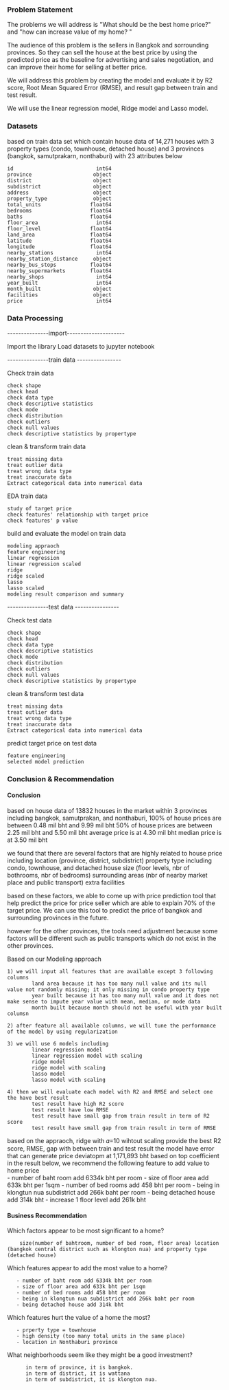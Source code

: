 ### Problem Statement

The problems we will address is "What should be the best home price?" and "how can increase value of my home? "

The audience of this problem is the sellers in Bangkok and sorrounding provinces. So they can sell the house at the best price by using the predicted price as the baseline for advertising and sales negotiation, and can improve their home for selling at better price.

We will address this problem by creating the model and evaluate it by R2 score, Root Mean Squared Error (RMSE), and result gap between train and test result.

We will use the linear regression model, Ridge model and Lasso model.

### Datasets

based on train data set which contain house data of 14,271 houses with 3 property types (condo, townhouse, detached house) and 3 provinces (bangkok, samutprakarn, nonthaburi) with 23 attributes below

    id                           int64
    province                    object
    district                    object
    subdistrict                 object
    address                     object
    property_type               object
    total_units                float64
    bedrooms                   float64
    baths                      float64
    floor_area                   int64
    floor_level                float64
    land_area                  float64
    latitude                   float64
    longitude                  float64
    nearby_stations              int64
    nearby_station_distance     object
    nearby_bus_stops           float64
    nearby_supermarkets        float64
    nearby_shops                 int64
    year_built                   int64
    month_built                 object
    facilities                  object
    price                        int64
    
    
### Data Processing

---------------import---------------------

Import the library
Load datasets to jupyter notebook

---------------train data ----------------

Check train data

    check shape
    check head
    check data type
    check descriptive statistics
    check mode
    check distribution
    check outliers
    check null values
    check descriptive statistics by propertype

clean & transform train data

    treat missing data
    treat outlier data
    treat wrong data type
    treat inaccurate data
    Extract categorical data into numerical data

EDA train data

    study of target price
    check features' relationship with target price
    check features' p value

build and evaluate the model on train data

    modeling appraoch
    feature engineering
    linear regression
    linear regression scaled
    ridge
    ridge scaled
    lasso
    lasso scaled
    modeling result comparison and summary
    
---------------test data ----------------

Check test data

    check shape
    check head
    check data type
    check descriptive statistics
    check mode
    check distribution
    check outliers
    check null values
    check descriptive statistics by propertype

clean & transform test data

    treat missing data
    treat outlier data
    treat wrong data type
    treat inaccurate data
    Extract categorical data into numerical data

predict target price on test data

    feature engineering
    selected model prediction

    
### Conclusion & Recommendation
 
#### Conclusion
based on house data of 13832 houses in the market within 3 provinces including bangkok, samutprakan, and nonthaburi, 100% of house prices are between 0.48 mil bht and 9.99 mil bht 50% of house prices are between 2.25 mil bht and 5.50 mil bht average price is at 4.30 mil bht median price is at 3.50 mil bht

we found that there are several factors that are highly related to house price including location (province, district, subdistrict) property type including condo, townhouse, and detached house size (floor levels, nbr of bothrooms, nbr of bedrooms) surrounding areas (nbr of nearby market place and public transport) extra facilities

based on these factors, we able to come up with price prediction tool that help predict the price for price seller which are able to explain 70% of the target price. We can use this tool to predict the price of bangkok and surrounding provinces in the future.

however for the other provinces, the tools need adjustment because some factors will be different such as public transports which do not exist in the other provinces.

Based on our Modeling approach

    1) we will input all features that are available except 3 following columns
            land area because it has too many null value and its null value not randomly missing; it only missing in condo property type
            year built because it has too many null value and it does not make sense to impute year value with mean, median, or mode data
            month built because month should not be useful with year built columsn
            
    2) after feature all available columns, we will tune the performance of the model by using regularization
    
    3) we will use 6 models including
            linear regression model
            linear regression model with scaling
            ridge model
            ridge model with scaling
            lasso model
            lasso model with scaling
            
    4) then we will evaluate each model with R2 and RMSE and select one the have best result
            test result have high R2 score
            test result have low RMSE
            test result have small gap from train result in term of R2 score
            test result have small gap from train result in term of RMSE
            
based on the appraoch, ridge with 𝛼=10 wihtout scaling provide the best R2 score, RMSE, gap with between train and test result
      the model have error that can generate price deviatopm at 1,171,893 bht 
      based on top coefficient in the result below, we recommend the following feature to add value to home price  
           - number of baht room add 6334k bht per room 
           - size of floor area add 633k bht per 1sqm
           - number of bed rooms add 458 bht per room 
           - being in klongtun nua subdistrict add 266k baht per room
           - being detached house add 314k bht 
           - increase 1 floor level add 261k bht

#### Business Recommendation

Which factors appear to be most significant to a home?

        size(number of bahtroom, number of bed room, floor area) location (bangkok central district such as klongton nua) and property type (detached house)

      
Which features appear to add the most value to a home?

       - number of baht room add 6334k bht per room 
       - size of floor area add 633k bht per 1sqm
       - number of bed rooms add 458 bht per room 
       - being in klongtun nua subdistrict add 266k baht per room
       - being detached house add 314k bht 
       
Which features hurt the value of a home the most?

       - prperty type = townhouse
       - high density (too many total units in the same place)
       - location in Nonthaburi province
 
What neighborhoods seem like they might be a good investment?

          in term of province, it is bangkok. 
          in term of district, it is wattana
          in term of subdistrict, it is klongton nua.